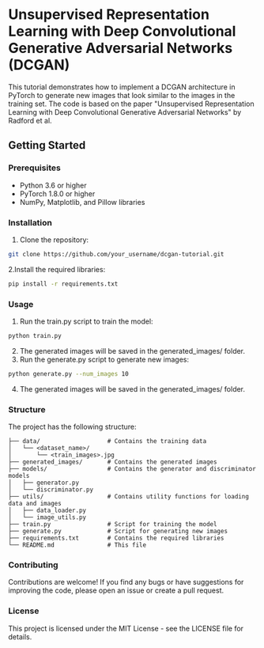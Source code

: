 # Unsupervised Representation Learning with Deep Convolutional Generative Adversarial Networks (DCGAN)
This tutorial demonstrates how to implement a DCGAN architecture in PyTorch to generate new images that look similar to the images in the training set. The code is based on the paper "Unsupervised Representation Learning with Deep Convolutional Generative Adversarial Networks" by Radford et al.

## Getting Started
### Prerequisites
- Python 3.6 or higher
- PyTorch 1.8.0 or higher
- NumPy, Matplotlib, and Pillow libraries

### Installation
1. Clone the repository:
```bash
git clone https://github.com/your_username/dcgan-tutorial.git
```
2.Install the required libraries:
```bash
pip install -r requirements.txt
```

### Usage
1. Run the train.py script to train the model:
```bash
python train.py
```
2. The generated images will be saved in the generated_images/ folder.
3. Run the generate.py script to generate new images:
```bash
python generate.py --num_images 10
```
4. The generated images will be saved in the generated_images/ folder.

### Structure
The project has the following structure:
```.
├── data/                   # Contains the training data
│   └── <dataset_name>/
│       └── <train_images>.jpg
├── generated_images/       # Contains the generated images
├── models/                 # Contains the generator and discriminator models
│   ├── generator.py
│   └── discriminator.py
├── utils/                  # Contains utility functions for loading data and images
│   ├── data_loader.py
│   └── image_utils.py
├── train.py                # Script for training the model
├── generate.py             # Script for generating new images
├── requirements.txt        # Contains the required libraries
└── README.md               # This file
```

### Contributing
Contributions are welcome! If you find any bugs or have suggestions for improving the code, please open an issue or create a pull request.

### License
This project is licensed under the MIT License - see the LICENSE file for details.
